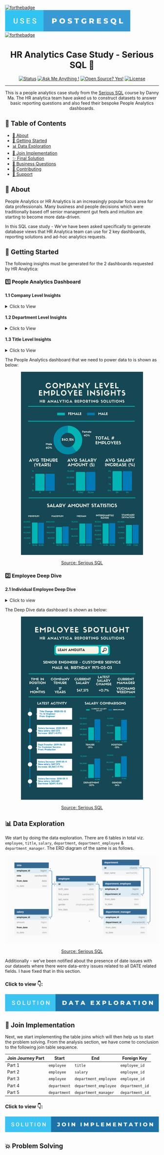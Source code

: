 [![forthebadge](https://forthebadge.com/images/badges/built-with-love.svg)]()
[![forthebadge](images/badges/uses-postgresql.svg)]()
[![forthebadge](https://forthebadge.com/images/badges/made-with-markdown.svg)]()

<h1 align="center">HR Analytics Case Study - Serious SQL 🚀</h1>

<div align="center">

  [![Status](https://img.shields.io/badge/status-active-success.svg)]()
  [![Ask Me Anything !](https://img.shields.io/badge/Ask%20me-anything-1abc9c.svg)]() 
  [![Open Source? Yes!](https://badgen.net/badge/Open%20Source%20%3F/Yes%21/blue?icon=github)]()
  [![License](https://img.shields.io/badge/license-MIT-blue.svg)]()

</div>

---

<p align="center"> This is a people analytics case study from the <a href="https://www.datawithdanny.com/">Serious SQL</a> course by Danny Ma. The HR analytica team have asked us to construct datasets to answer basic reporting questions and also feed their bespoke People Analytics dashboards.
    <br> 
</p>

## 📝 Table of Contents

- [🧐 About](#about)
- [🎯 Getting Started](#getting_started)
- [📊 Data Exploration](#data-exploration)
- [🧲 Join Implementation](#join-implementation)
- [✨ Final Solution](#final-solution)
- [🚀 Business Questions](#business-questions)
- [🎨 Contributing](#contributing)
- [🌟 Support](#support)

## 🧐 About <a name = "about"></a> 

People Analytics or HR Analytics is an increasingly popular focus area for data professionals. Many business and people decisions which were traditionally based off senior management gut feels and intuition are starting to become more data-driven.

In this SQL case study - We’ve have been asked specifically to generate database views that HR Analytica team can use for 2 key dashboards, reporting solutions and ad-hoc analytics requests.

## 🎯 Getting Started <a name = "getting_started"></a>

The following insights must be generated for the 2 dashboards requested by HR Analytica:

### 1️⃣ People Analytics Dashboard

#### 1.1 Company Level Insights
<details>
<summary>Click to View</summary>
<br>

- Total number of employees
- Average company tenure in years
- Gender ratios
- Average payrise percentage and amount

</details>

#### 1.2 Department Level Insights

<details>
<summary>Click to View</summary>
<br>

- Number of employees in each department
- Current department manager tenure in years
- Gender ratios
- Average payrise percentage and amount

</details>

#### 1.3 Title Level Insights

<details>
<summary>Click to View</summary>
<br>

- Number of employees with each title
- Minimum, average, standard deviation of salaries
- Average total company tenure
- Gender ratios
- Average payrise percentage and amount

</details>

The People Analytics dashboard that we need to power data to is shown as below: 

<p align="center">
    <img src="images\current_employee_analysis.png" alt="people-analytics-dashboard" width="400px">
</p>

<p align="center"> <u>Source: <a href="https://www.datawithdanny.com/">Serious SQL</a></u>
    <br> 
</p>

### 2️⃣ Employee Deep Dive

#### 2.1 Individual Employee Deep Dive

<details>
<summary>Click to view</summary>
<br>

- See all the various employment history ordered by effective date including salary, department, manager and title changes
- Calculate previous historic payrise percentages and value changes
- Calculate the previous position and department history in months with start and end dates
- Compare an employee’s current salary, total company tenure, department, position and gender to the average benchmarks for their current position

</details>

The Deep Dive data dashboard is shown as below:

<p align="center">
    <img src="images\employee_deep_dive.png" alt="deep-dive-dashboard" width="400px">
</p>

<p align="center"> <u>Source: <a href="https://www.datawithdanny.com/">Serious SQL</a></u>
    <br> 
</p>

## 📊 Data Exploration <a name = "data-exploration"></a>

We start by doing the data exploration. There are 6 tables in total viz. ```employee```, ```title```, ```salary```, ```department```, ```department_employee``` & ```department_manager```. The ERD diagram of the same is as follows.

<p align="center">
    <img src="images\erd.png" alt="erd">
</p>

<p align="center"> <u>Source: <a href="www.datawithdanny.com">Serious SQL</a></u>
    <br> 
</p>

Additionally - we’ve been notified about the presence of date issues with our datasets where there were data-entry issues related to all DATE related fields. I have fixed that in this section.

### Click to view 👇:

[![forthebadge](images/badges/solution-data-exploration.svg)](https://github.com/vipul-shinde/people-analytics-cs/tree/main/01-Data-Exploration)

## 🧲 Join Implementation <a name = "join-implementation"></a>

Next, we start implementing the table joins which will then help us to start the problem solving. From the analysis section, we have come to conclusion to the following join table sequence.

| Join Journey Part | Start               |  End                      |  Foreign Key         |
|-------------------|---------------------|---------------------------|----------------------|
| Part 1            | ```employee```      | ```title```               | ```employee_id```    |
| Part 2            | ```employee```      | ```salary```              | ```employee_id```    |
| Part 3            | ```employee```      | ```department_employee``` | ```employee_id```    |
| Part 4            | ```department```    | ```department_employee``` | ```department_id```  |
| Part 5            | ```department```    | ```department_manager```  | ```department_id```  |

### Click to view 👇:

[![forthebadge](images/badges/solution-join-implementation.svg)](https://github.com/vipul-shinde/people-analytics-cs/tree/main/02-Join-Implementation)

## 💥 Problem Solving <a name = "problem-solving"></a>

